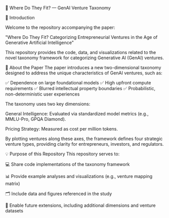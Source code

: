 🚀 Where Do They Fit? — GenAI Venture Taxonomy

🧭 Introduction

Welcome to the repository accompanying the paper:

"Where Do They Fit? Categorizing Entrepreneurial Ventures in the Age of Generative Artificial Intelligence"

This repository provides the code, data, and visualizations related to the novel taxonomy framework for categorizing Generative AI (GenAI) ventures.

📄 About the Paper
The paper introduces a new two-dimensional taxonomy designed to address the unique characteristics of GenAI ventures, such as:

✅ Dependence on large foundational models
✅ High upfront compute requirements
✅ Blurred intellectual property boundaries
✅ Probabilistic, non-deterministic user experiences

The taxonomy uses two key dimensions:

General Intelligence: Evaluated via standardized model metrics (e.g., MMLU-Pro, GPQA Diamond).

Pricing Strategy: Measured as cost per million tokens.

By plotting ventures along these axes, the framework defines four strategic venture types, providing clarity for entrepreneurs, investors, and regulators.

💡 Purpose of this Repository
This repository serves to:

💻 Share code implementations of the taxonomy framework

📊 Provide example analyses and visualizations (e.g., venture mapping matrix)

🗂️ Include data and figures referenced in the study

🌱 Enable future extensions, including additional dimensions and venture datasets
